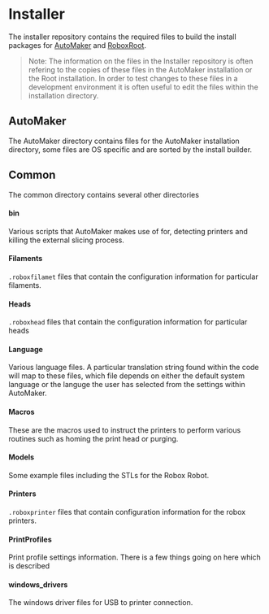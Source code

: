 # Installer
The installer repository contains the required files to build the install packages for [AutoMaker](https://github.com/celsworthy/AutoMaker) and [RoboxRoot](https://github.com/celsworthy/RoboxRoot).

> Note: The information on the files in the Installer repository is often refering to the copies of these files in the AutoMaker installation or the Root installation. In order to test changes to these files in a development environment it is often useful to edit the files within the installation directory.

## AutoMaker
The AutoMaker directory contains files for the AutoMaker installation directory, some files are OS specific and are sorted by the install builder.

## Common
The common directory contains several other directories

#### bin
Various scripts that AutoMaker makes use of for, detecting printers and killing the external slicing process.

#### Filaments
```.roboxfilamet``` files that contain the configuration information for particular filaments.

#### Heads
```.roboxhead``` files that contain the configuration information for particular heads

#### Language
Various language files. A particular translation string found within the code will map to these files, which file depends on either the default system language or the languge the user has selected from the settings within AutoMaker.

#### Macros
These are the macros used to instruct the printers to perform various routines such as homing the print head or purging.

#### Models
Some example files including the STLs for the Robox Robot.

#### Printers
```.roboxprinter``` files that contain configuration information for the robox printers.

#### PrintProfiles
Print profile settings information. There is a few things going on here which is described <SOMEWHERE>

#### windows_drivers
The windows driver files for USB to printer connection.
